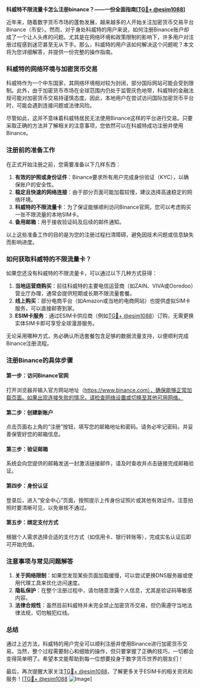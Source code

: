 **科威特不限流量卡怎么注册binance？——一份全面指南[[TG💪+ @esim1088](https://t.me/s/esim1088)]**

近年来，随着数字货币市场的蓬勃发展，越来越多的人开始关注加密货币交易平台Binance（币安）。然而，对于身处科威特的用户来说，如何注册Binance账户却成了一个让人头疼的问题。尤其是在网络环境和政策限制的影响下，许多用户对注册过程感到迷茫甚至无从下手。那么，科威特的用户该如何解决这个问题呢？本文将为您详细解答，并提供一份完整的操作指南。

### 科威特的网络环境与加密货币交易

科威特作为一个中东国家，其网络环境相对较为封闭，部分国际网站可能会受到限制。此外，由于加密货币市场在全球范围内仍处于监管灰色地带，科威特的金融法规可能对加密货币交易持谨慎态度。因此，本地用户在尝试访问国际加密货币平台时，可能会遇到连接问题或法律风险。

尽管如此，这并不意味着科威特居民无法使用Binance这样的平台进行交易。只要采取正确的方法并了解相关的注意事项，您依然可以在科威特成功注册并使用Binance。

### 注册前的准备工作

在正式开始注册之前，您需要准备以下几样东西：

1. **有效的护照或身份证件**：Binance要求所有用户完成身份验证（KYC），以确保账户的安全性。
2. **稳定且快速的网络连接**：由于部分页面可能加载较慢，建议选择高速稳定的网络环境。
3. **科威特的不限流量卡**：为了保证能够顺利访问Binance官网，您可以考虑购买一张不限流量的本地SIM卡。
4. **备用邮箱**：用于接收验证码及后续的邮件通知。

以上这些准备工作的目的是为您的注册过程扫清障碍，避免因技术问题或信息缺失而影响进度。

### 如何获取科威特的不限流量卡？

如果您还没有科威特的不限流量卡，可以通过以下几种方式获得：

1. **当地运营商购买**：前往科威特的主要电信运营商（如ZAIN、VIVA或Ooredoo）营业厅办理，通常会提供短期或长期不限流量套餐。
2. **线上购买**：部分电商平台（如Amazon或当地的电商网站）也提供虚拟SIM卡服务，可以直接邮寄到家。
3. **ESIM卡服务**：通过ESIM卡供应商（例如[TG💪+ @esim1088](https://t.me/s/esim1088)）订购，无需更换实体SIM卡即可享受全球漫游服务。

无论采用哪种方式，务必确认所选套餐包含足够的数据流量支持，以便顺利完成Binance注册流程。

### 注册Binance的具体步骤

#### 第一步：访问Binance官网
打开浏览器并输入官方网站地址（https://www.binance.com），确保能够正常加载页面。如果出现连接失败的情况，请检查网络设置或切换至其他可用网络。

#### 第二步：创建新账户
点击页面右上角的“注册”按钮，填写您的邮箱地址和密码。请务必牢记密码，并妥善保管好您的邮箱信息。

#### 第三步：验证邮箱
系统会向您提供的邮箱发送一封激活链接邮件，请及时查收并点击链接完成邮箱验证。

#### 第四步：身份认证
登录后，进入“安全中心”页面，按照提示上传身份证照片或其他有效证件。注意拍照时要清晰可见，以免审核不通过。

#### 第五步：绑定支付方式
根据个人需求选择合适的支付方式（如信用卡、银行转账等），完成实名认证后即可开始充值。

### 注意事项与常见问题解答

1. **关于网络限制**：如果您发现某些页面加载缓慢，可以尝试更换DNS服务器或使用代理工具来优化访问速度。
2. **隐私保护**：在整个注册过程中，请勿随意泄露个人信息，尤其是验证码等敏感内容。
3. **法律合规性**：虽然目前科威特并未完全禁止加密货币交易，但仍需遵守当地法律法规，切勿触犯红线。

### 总结

通过上述方法，科威特的用户完全可以顺利注册并使用Binance进行加密货币交易。当然，整个过程需要耐心和细致的操作，但只要掌握了正确的技巧，一切都会变得简单明了。希望本文能帮助到每一位想要投身于数字货币世界的朋友们！

最后，再次提醒大家关注[TG💪+ @esim1088](https://t.me/s/esim1088)，了解更多关于ESIM卡的相关资讯和服务！[[TG💪+ @esim1088](https://t.me/s/esim1088) ![Image](https://i.postimg.cc/4NQfJmqS/Snipaste-2025-05-13-00-14-12.png)]